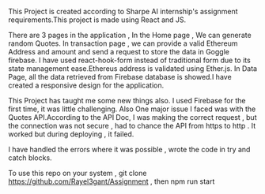 This Project is created according to Sharpe AI internship's assignment requirements.This project is made using React and JS.


There are 3 pages in the application , In the Home page , We can generate random Quotes. In transaction page , we can provide a valid Ethereum Address and amount and send a request to store the data in Goggle firebase. I have used react-hook-form instead of traditional form due to its state management ease.Ethereus address is validated using Ether.js. In Data Page, all the data retrieved from Firebase database is showed.I have created a responsive design for the application.


This Project has taught me some new things also. I used Firebase for the first time, it was little challenging. Also One major issue I faced was with the Quotes API.According to the API Doc, I was making the correct request , but the connection was not secure , had to chance the API from https to http . It worked but during deploying , it failed.


I have handled the errors where it was possible , wrote the code in try and catch blocks.


To use this repo on your system , git clone https://github.com/Rayel3gant/Assignment , then npm run start
